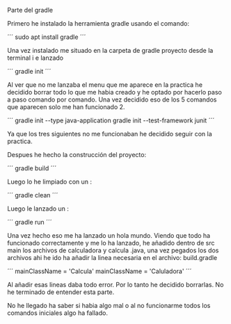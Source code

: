 Parte del gradle

Primero he instalado la herramienta gradle usando el comando:

´´´
sudo apt install gradle
´´´

Una vez instalado me situado en la carpeta de gradle proyecto desde la terminal i e lanzado 

´´´
gradle init
´´´

Al ver que no me lanzaba el menu que me aparece en la practica he decidido borrar todo lo que me habia
creado y he optado por hacerlo paso a paso comando por comando.
Una vez decidido eso de los 5 comandos que aparecen solo me han funcionado 2.

´´´
gradle init --type java-application 
gradle init  --test-framework junit 
´´´

Ya que los tres siguientes no me funcionaban he decidido seguir con la practica.

Despues he hecho la construcción del proyecto:

´´´
gradle build
´´´

Luego lo he limpiado con un :

´´´
gradle clean
´´´

Luego le lanzado un :

´´´
gradle run
´´´

Una vez hecho eso me ha lanzado un hola mundo. Viendo que todo ha funcionado correctamente y me lo ha 
lanzado, he añadido dentro de src main los archivos de calculadora y calcula .java, una vez pegados los dos 
archivos ahi  he ido ha añadir la linea necesaria en el archivo: build.gradle

´´´
mainClassName = 'Calcula'
mainClassName = 'Caluladora'
´´´

Al añadir esas lineas daba todo error. Por lo tanto he decidido borrarlas.
No he terminado de entender esta parte.

No he llegado ha saber si habia algo mal o al no funcionarme todos los comandos iniciales algo ha fallado.

